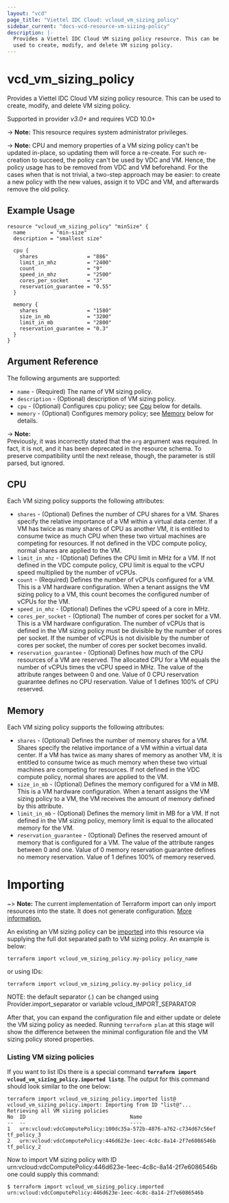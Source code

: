 ```yaml
---
layout: "vcd"
page_title: "Viettel IDC Cloud: vcloud_vm_sizing_policy"
sidebar_current: "docs-vcd-resource-vm-sizing-policy"
description: |-
  Provides a Viettel IDC Cloud VM sizing policy resource. This can be
  used to create, modify, and delete VM sizing policy.
---
```


# vcd\_vm\_sizing\_policy

Provides a Viettel IDC Cloud VM sizing policy resource. This can be
used to create, modify, and delete VM sizing policy.

Supported in provider *v3.0+* and requires VCD 10.0+

-> **Note:** This resource requires system administrator privileges.

-> **Note:** 
CPU and memory properties of a VM sizing policy can't be updated in-place, so updating them will force a re-create. For such re-creation to succeed, the policy can't be used by VDC and VM. Hence, the policy usage has to be removed from VDC and VM beforehand. For the cases when that is not trivial, a two-step approach may be easier: to create a new policy with the new values, assign it to VDC and VM, and afterwards remove the old policy.

## Example Usage

```hcl
resource "vcloud_vm_sizing_policy" "minSize" {
  name        = "min-size"
  description = "smallest size"

  cpu {
    shares                = "886"
    limit_in_mhz          = "2400"
    count                 = "9"
    speed_in_mhz          = "2500"
    cores_per_socket      = "3"
    reservation_guarantee = "0.55"
  }

  memory {
    shares                = "1580"
    size_in_mb            = "3200"
    limit_in_mb           = "2800"
    reservation_guarantee = "0.3"
  }
}
```
## Argument Reference

The following arguments are supported:

* `name` - (Required) The name of VM sizing policy.
* `description` - (Optional) description of VM sizing policy.
* `cpu` - (Optional) Configures cpu policy; see [Cpu](#cpu) below for details.
* `memory` - (Optional) Configures memory policy; see [Memory](#memory) below for details.

-> **Note:**  
Previously, it was incorrectly stated that the `org` argument was required. In fact, it is not, and it has been deprecated in the resource schema.
To preserve compatibility until the next release, though, the parameter is still parsed, but ignored.

<a id="cpu"></a>
## CPU
 
 Each VM sizing policy supports the following attributes:
 
 * `shares` - (Optional) Defines the number of CPU shares for a VM. Shares specify the relative importance of a VM within a virtual data center. If a VM has twice as many shares of CPU as another VM, it is entitled to consume twice as much CPU when these two virtual machines are competing for resources. If not defined in the VDC compute policy, normal shares are applied to the VM.
 * `limit_in_mhz` - (Optional) Defines the CPU limit in MHz for a VM. If not defined in the VDC compute policy, CPU limit is equal to the vCPU speed multiplied by the number of vCPUs.
 * `count` - (Required) Defines the number of vCPUs configured for a VM. This is a VM hardware configuration. When a tenant assigns the VM sizing policy to a VM, this count becomes the configured number of vCPUs for the VM.
 * `speed_in_mhz` - (Optional) Defines the vCPU speed of a core in MHz.
 * `cores_per_socket` - (Optional) The number of cores per socket for a VM. This is a VM hardware configuration. The number of vCPUs that is defined in the VM sizing policy must be divisible by the number of cores per socket. If the number of vCPUs is not divisible by the number of cores per socket, the number of cores per socket becomes invalid.
 * `reservation_guarantee` - (Optional) Defines how much of the CPU resources of a VM are reserved. The allocated CPU for a VM equals the number of vCPUs times the vCPU speed in MHz. The value of the attribute ranges between 0 and one. Value of 0 CPU reservation guarantee defines no CPU reservation. Value of 1 defines 100% of CPU reserved.
 
<a id="memory"></a>
## Memory
  
  Each VM sizing policy supports the following attributes:
  
  * `shares` - (Optional) Defines the number of memory shares for a VM. Shares specify the relative importance of a VM within a virtual data center. If a VM has twice as many shares of memory as another VM, it is entitled to consume twice as much memory when these two virtual machines are competing for resources. If not defined in the VDC compute policy, normal shares are applied to the VM.
  * `size_in_mb` - (Optional) Defines the memory configured for a VM in MB. This is a VM hardware configuration. When a tenant assigns the VM sizing policy to a VM, the VM receives the amount of memory defined by this attribute.
  * `limit_in_mb` - (Optional) Defines the memory limit in MB for a VM. If not defined in the VM sizing policy, memory limit is equal to the allocated memory for the VM.
  * `reservation_guarantee` - (Optional) Defines the reserved amount of memory that is configured for a VM. The value of the attribute ranges between 0 and one. Value of 0 memory reservation guarantee defines no memory reservation. Value of 1 defines 100% of memory reserved.

# Importing

~> **Note:** The current implementation of Terraform import can only import resources into the state.
It does not generate configuration. [More information.](https://www.terraform.io/docs/import/)

An existing an VM sizing policy can be [imported][docs-import] into this resource
via supplying the full dot separated path to VM sizing policy. An example is
below:

```
terraform import vcloud_vm_sizing_policy.my-policy policy_name
```
or using IDs:
```
terraform import vcloud_vm_sizing_policy.my-policy policy_id
```

NOTE: the default separator (.) can be changed using Provider.import_separator or variable vcloud_IMPORT_SEPARATOR

[docs-import]:https://www.terraform.io/docs/import/

After that, you can expand the configuration file and either update or delete the VM sizing policy as needed. Running `terraform plan`
at this stage will show the difference between the minimal configuration file and the VM sizing policy stored properties.

### Listing VM sizing policies

If you want to list IDs there is a special command **`terraform import vcloud_vm_sizing_policy.imported list@`**. 
The output for this command should look similar to the one below:

```
terraform import vcloud_vm_sizing_policy.imported list@
vcloud_vm_sizing_policy.import: Importing from ID "list@"...
Retrieving all VM sizing policies
No	ID									Name	
--	--									----	
1	urn:vcloud:vdcComputePolicy:100dc35a-572b-4876-a762-c734d67c56ef	tf_policy_3
2	urn:vcloud:vdcComputePolicy:446d623e-1eec-4c8c-8a14-2f7e6086546b	tf_policy_2

```

Now to import VM sizing policy with ID urn:vcloud:vdcComputePolicy:446d623e-1eec-4c8c-8a14-2f7e6086546b one could supply this command:

```shell
$ terraform import vcloud_vm_sizing_policy.imported urn:vcloud:vdcComputePolicy:446d623e-1eec-4c8c-8a14-2f7e6086546b
```
